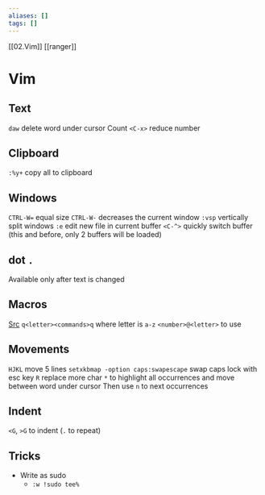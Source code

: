 ```yaml
---
aliases: []
tags: [] 
---
```

[[02.Vim]]
[[ranger]]
# Vim
## Text
`daw` delete word under cursor
Count `<C-x>` reduce number
## Clipboard
`:%y+` copy all to clipboard
## Windows
`CTRL-W=` equal size
`CTRL-W-` decreases the current window
`:vsp` vertically split windows
`:e` edit new file in current buffer
`<C-^>` quickly switch buffer (this and before, only 2 buffers will be loaded)
## dot `.`
Available only after text is changed
## Macros
[Src](https://vim.fandom.com/wiki/Macros)
`q<letter><commands>q` where letter is `a-z`
`<number>@<letter>` to use
## Movements
`HJKL` move 5 lines
`setxkbmap -option caps:swapescape`  swap caps lock with esc key
`R` replace more char
`*` to highlight all occurrences and move between word under cursor
	Then use `n` to next occurrences
## Indent
`<G`, `>G` to indent (`.` to repeat)

## Tricks
- Write as sudo
	- `:w !sudo tee%`